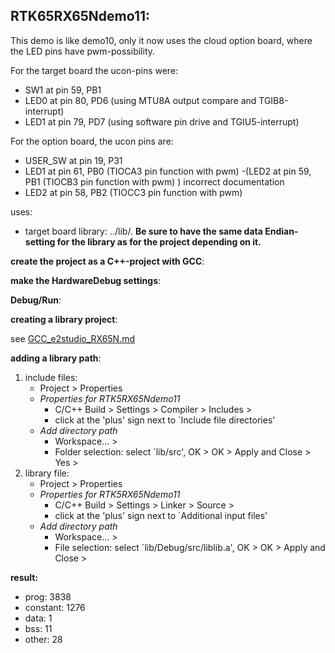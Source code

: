RTK65RX65Ndemo11:
---
This demo is like demo10, only it now uses the cloud option board, where the
 LED pins have pwm-possibility.

For the target board the ucon-pins were:
- SW1 at pin 59, PB1
- LED0 at pin 80, PD6 (using MTU8A output compare and TGIB8-interrupt)
- LED1 at pin 79, PD7 (using software pin drive and TGIU5-interrupt)

For the option board, the ucon pins are:
- USER_SW at pin 19, P31
- LED1 at pin 61, PB0 (TIOCA3 pin function with pwm)
-(LED2 at pin 59, PB1 (TIOCB3 pin function with pwm) ) incorrect documentation
- LED2 at pin 58, PB2 (TIOCC3 pin function with pwm)

uses:
- target board library: ../lib/.
  **Be sure to have the same data Endian-setting for the library as 
  for the project depending on it.**

**create the project as a C++-project with GCC**:

**make the HardwareDebug settings**:

**Debug/Run**:

**creating a library project**:

see [GCC_e2studio_RX65N.md](../GCC_e2studio_RX65N.md)

**adding a library path**:

1. include files:
   - Project > Properties
   - _Properties for RTK5RX65Ndemo11_
     - C/C++ Build > Settings > Compiler > Includes >
     - click at the 'plus' sign next to `Include file directories'
   - _Add directory path_
     - Workspace... > 
     - Folder selection: select `lib/src', OK > OK > Apply and Close > Yes >
1. library file:
   - Project > Properties
   - _Properties for RTK5RX65Ndemo11_
     - C/C++ Build > Settings > Linker > Source >
     - click at the 'plus' sign next to `Additional input files'
   - _Add directory path_
     - Workspace... > 
     - File selection: select `lib/Debug/src/liblib.a', OK > OK > Apply and Close >

**result:**
 - prog: 3838
 - constant: 1276
 - data: 1
 - bss: 11
 - other: 28

